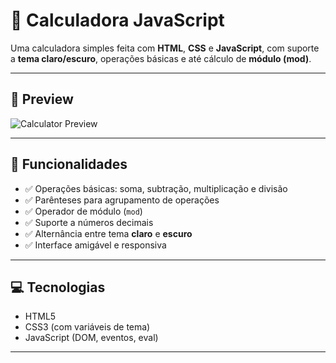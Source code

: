 # 🧮 Calculadora JavaScript

Uma calculadora simples feita com **HTML**, **CSS** e **JavaScript**, com suporte a **tema claro/escuro**, operações básicas e até cálculo de **módulo (mod)**.

---

## 📸 Preview

![Calculator Preview]()

---

## 🚀 Funcionalidades

- ✅ Operações básicas: soma, subtração, multiplicação e divisão
- ✅ Parênteses para agrupamento de operações
- ✅ Operador de módulo (`mod`)
- ✅ Suporte a números decimais
- ✅ Alternância entre tema **claro** e **escuro**
- ✅ Interface amigável e responsiva

---

## 💻 Tecnologias

- HTML5
- CSS3 (com variáveis de tema)
- JavaScript (DOM, eventos, eval)

---


